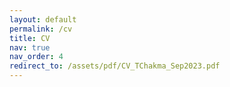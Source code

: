 ```yaml
---
layout: default
permalink: /cv
title: CV
nav: true
nav_order: 4    
redirect_to: /assets/pdf/CV_TChakma_Sep2023.pdf
---
```

